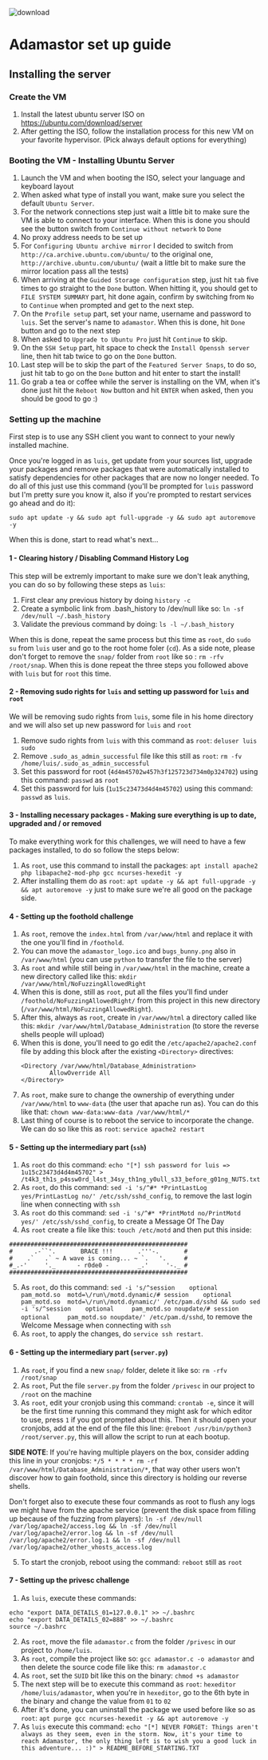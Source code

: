 ![download](https://github.com/z0ne323/Adamastor/assets/80288433/1e6fbcc0-5490-49db-af64-56ddfe392bec)

# Adamastor set up guide
## Installing the server
### Create the VM
1) Install the latest ubuntu server ISO on https://ubuntu.com/download/server
2) After getting the ISO, follow the installation process for this new VM on your favorite hypervisor. (Pick always default options for everything)

### Booting the VM - Installing Ubuntu Server
1) Launch the VM and when booting the ISO, select your language and keyboard layout
2) When asked what type of install you want, make sure you select the default `Ubuntu Server`.
3) For the network connections step just wait a little bit to make sure the VM is able to connect to your interface. When this is done you should see the button switch from `Continue without network` to `Done`
4) No proxy address needs to be set up
5) For `Configuring Ubuntu archive mirror` I decided to switch from `http://ca.archive.ubuntu.com/ubuntu/` to the original one, `http://archive.ubuntu.com/ubuntu/` (wait a little bit to make sure the mirror location pass all the tests)
6) When arriving at the `Guided Storage configuration` step, just hit `tab` five times to go straight to the `Done` button. When hitting it, you should get to `FILE SYSTEM SUMMARY` part, hit done again, confirm by switching from `No` to `Continue` when prompted and get to the next step.
7) On the `Profile setup` part, set your name, username and password to `luis`. Set the server's name to `adamastor`. When this is done, hit `Done` button and go to the next step 
8) When asked to `Upgrade to Ubuntu Pro` just hit `Continue` to skip.
9) On the `SSH Setup` part, hit space to check the `Install Openssh server` line, then hit tab twice to go on the `Done` button. 
10) Last step will be to skip the part of the `Featured Server Snaps`, to do so, just hit tab to go on the `Done` button and hit enter to start the install!
11) Go grab a tea or coffee while the server is installing on the VM, when it's done just hit the `Reboot Now` button and hit `ENTER` when asked, then you should be good to go :)

### Setting up the machine

First step is to use any SSH client you want to connect to your newly installed machine.

Once you're logged in as `luis`, get update from your sources list, upgrade your packages and remove packages that were automatically installed to satisfy dependencies for other packages that are now no longer needed. To do all of this just use this command (you'll be prompted for `luis` password but I'm pretty sure you know it, also if you're prompted to restart services go ahead and do it): 

`sudo apt update -y && sudo apt full-upgrade -y && sudo apt autoremove -y`

When this is done, start to read what's next...

#### 1 - Clearing history / Disabling Command History Log
This step will be extremly important to make sure we don't leak anything, you can do so by following these steps as `luis`:

1) First clear any previous history by doing `history -c`
1) Create a symbolic link from .bash_history to /dev/null like so: `ln -sf /dev/null ~/.bash_history`
3) Validate the previous command by doing: `ls -l ~/.bash_history`

When this is done, repeat the same process but this time as `root`, do `sudo su` from `luis` user and go to the root home foler (`cd`). As a side note, please don't forget to remove the `snap/` folder from `root` like so : `rm -rfv /root/snap`. When this is done repeat the three steps you followed above with `luis` but for `root` this time.

#### 2 - Removing sudo rights for `luis` and setting up password for `luis` and `root`
We will be removing sudo rights from `luis`, some file in his home directory and we will also set up new password for `luis` and `root`

1) Remove sudo rights from `luis` with this command as `root`: `deluser luis sudo`
2) Remove `.sudo_as_admin_successful` file like this still as `root`: `rm -fv /home/luis/.sudo_as_admin_successful`
3) Set this password for root (`4d4m45702w457h3f125723d734m0p324702`) using this command: `passwd` as `root`
4) Set this password for luis (`1u15c23473d4d4m45702`) using this command: `passwd` as `luis`.

#### 3 - Installing necessary packages - Making sure everything is up to date, upgraded and / or removed
To make everything work for this challenges, we will need to have a few packages installed, to do so follow the steps below:

1) As `root`, use this command to install the packages: `apt install apache2 php libapache2-mod-php gcc ncurses-hexedit -y`
2) After installing them do as `root`: `apt update -y && apt full-upgrade -y && apt autoremove -y` just to make sure we're all good on the package side.

#### 4 - Setting up the foothold challenge

1) As `root`, remove the `index.html` from `/var/www/html` and replace it with the one you'll find in `/foothold`.
2) You can move the `adamastor_logo.ico` and `bugs_bunny.png` also in `/var/www/html` (you can use `python` to transfer the file to the server)
3) As `root` and while still being in `/var/www/html` in the machine, create a new directory called like this: `mkdir /var/www/html/NoFuzzingAllowedRight`
4) When this is done, still as `root`, put all the files you'll find under `/foothold/NoFuzzingAllowedRight/` from this project in this new directory (`/var/www/html/NoFuzzingAllowedRight`).
5) After this, always as `root`, create in `/var/www/html` a directory called like this: `mkdir /var/www/html/Database_Administration` (to store the reverse shells people will upload)
6) When this is done, you'll need to go edit the `/etc/apache2/apache2.conf` file by adding this block after the existing `<Directory>` directives: 
    ```
    <Directory /var/www/html/Database_Administration>
            AllowOverride All
    </Directory>
    ```
7) As `root`, make sure to change the ownership of everything under `/var/www/html` to `www-data` (the user that apache run as). You can do this like that: `chown www-data:www-data /var/www/html/*`
8) Last thing of course is to reboot the service to incorporate the change. We can do so like this as `root`: `service apache2 restart`


#### 5 - Setting up the intermediary part (`ssh`)

1) As `root` do this command: `echo "[*] ssh password for luis => 1u15c23473d4d4m45702" > /t4k3_th1s_p4ssw0rd_l4st_34sy_th1ng_y0ull_s33_before_g01ng_NUTS.txt`
2) As `root`, do this command: `sed -i 's/^#* *PrintLastLog yes/PrintLastLog no/' /etc/ssh/sshd_config`, to remove the last login line when connecting with `ssh`
3) As `root` do this command: `sed -i 's/^#* *PrintMotd no/PrintMotd yes/' /etc/ssh/sshd_config`, to create a Message Of The Day
4) As `root` create a file like this: `touch /etc/motd` and then put this inside:
```
##################################################
#      .-``'.       BRACE !!!       .'''-.       #
#    .`   .` ~ A wave is coming... ~ `.   '.     #  
#_.-'     '._      - r0de0 -        _.'     '-._ #
##################################################
```
5) As `root`, do this command: `sed -i 's/^session    optional     pam_motd.so  motd=\/run\/motd.dynamic/# session    optional     pam_motd.so  motd=\/run\/motd.dynamic/' /etc/pam.d/sshd && sudo sed -i 's/^session    optional     pam_motd.so noupdate/# session    optional     pam_motd.so noupdate/' /etc/pam.d/sshd`, to remove the Welcome Message when connecting with `ssh`
6) As `root`, to apply the changes, do `service ssh restart`.

#### 6 - Setting up the intermediary part (`server.py`)

1) As `root`, if you find a new `snap/` folder, delete it like so: `rm -rfv /root/snap` 
2) As `root`, Put the file `server.py` from the folder `/privesc` in our project to `/root` on the machine
3) As `root`, edit your cronjob using this command: `crontab -e`, since it will be the first time running this command they might ask for which editor to use, press `1` if you got prompted about this. Then it should open your cronjobs, add at the end of the file this line: `@reboot /usr/bin/python3 /root/server.py`, this will allow the script to run at each bootup.

**SIDE NOTE**: If you're having multiple players on the box, consider adding this line in your cronjobs: `*/5 * * * * rm -rf /var/www/html/Database_Administration/*`, that way other users won't discover how to gain foothold, since this directory is holding our reverse shells.

Don't forget also to execute these four commands as root to flush any logs we might have from the apache service (prevent the disk space from filling up because of the fuzzing from players): `ln -sf /dev/null /var/log/apache2/access.log && ln -sf /dev/null /var/log/apache2/error.log && ln -sf /dev/null /var/log/apache2/error.log.1 && ln -sf /dev/null /var/log/apache2/other_vhosts_access.log`

5) To start the cronjob, reboot using the command: `reboot` still as `root`

#### 7 - Setting up the privesc challenge

1) As `luis`, execute these commands: 
```
echo "export DATA_DETAILS_01=127.0.0.1" >> ~/.bashrc
echo "export DATA_DETAILS_02=888" >> ~/.bashrc
source ~/.bashrc
```
2) As `root`, move the file `adamastor.c` from the folder `/privesc` in our project to `/home/luis`.
3) As `root`, compile the project like so: `gcc adamastor.c -o adamastor` and then delete the source code file like this: `rm adamastor.c`
4) As `root`, set the `SUID` bit like this on the binary: `chmod +s adamastor`
5) The next step will be to execute this command as `root`: `hexeditor /home/luis/adamastor`, when you're in `hexeditor`, go to the 6th byte in the binary and change the value from `01` to `02`
6) After it's done, you can uninstall the package we used before like so as `root`: `apt purge gcc ncurses-hexedit -y && apt autoremove -y`
7) As `luis` execute this command: `echo "[*] NEVER FORGET: Things aren't always as they seem, even in the storm. Now, it's your time to reach Adamastor, the only thing left is to wish you a good luck in this adventure... :)" > README_BEFORE_STARTING.TXT`
